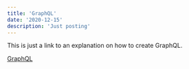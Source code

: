 ```yaml
---
title: 'GraphQL'
date: '2020-12-15'
description: 'Just posting'
---
```


This is just a link to an explanation on how to create GraphQL.

<a href='https://www.howtographql.com/basics/1-graphql-is-the-better-rest/'>GraphQL</a>

